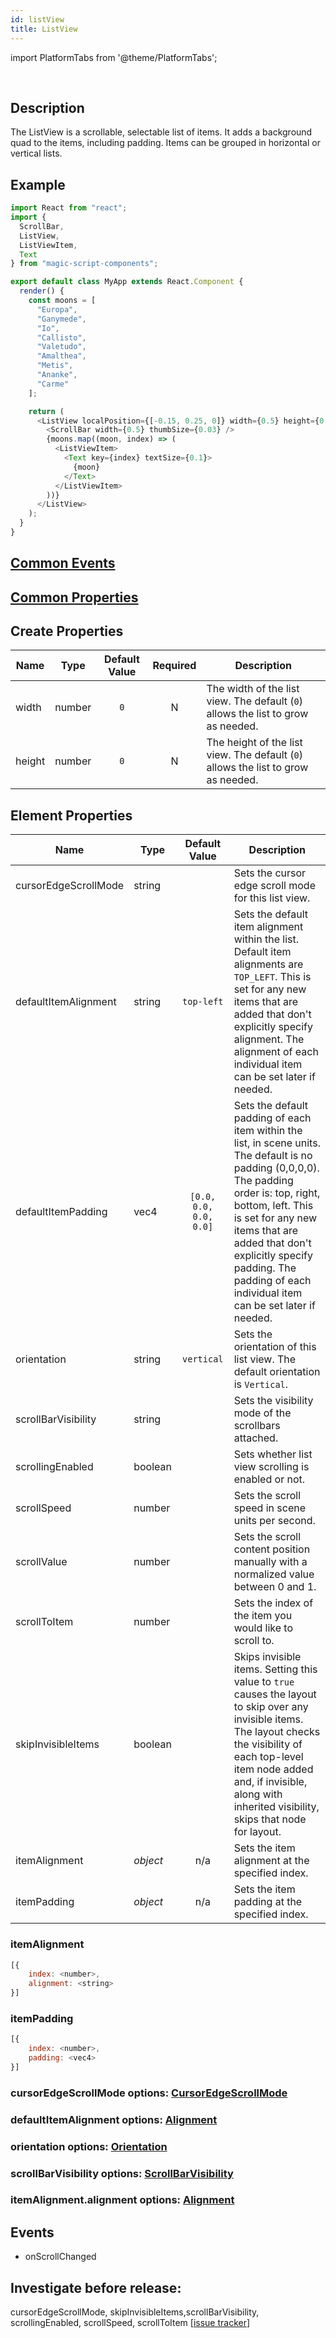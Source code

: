 ```yaml
---
id: listView
title: ListView
---
```


import PlatformTabs from '@theme/PlatformTabs';

<PlatformTabs component='listview' />​

## Description

The ListView is a scrollable, selectable list of items. It adds a background quad to the items, including padding. Items can be grouped in horizontal or vertical lists.

## Example

```javascript
import React from "react";
import {
  ScrollBar,
  ListView,
  ListViewItem,
  Text
} from "magic-script-components";

export default class MyApp extends React.Component {
  render() {
    const moons = [
      "Europa",
      "Ganymede",
      "Io",
      "Callisto",
      "Valetudo",
      "Amalthea",
      "Metis",
      "Ananke",
      "Carme"
    ];

    return (
      <ListView localPosition={[-0.15, 0.25, 0]} width={0.5} height={0.5}>
        <ScrollBar width={0.5} thumbSize={0.03} />
        {moons.map((moon, index) => (
          <ListViewItem>
            <Text key={index} textSize={0.1}>
              {moon}
            </Text>
          </ListViewItem>
        ))}
      </ListView>
    );
  }
}
```

## [Common Events](../events/CommonEvents.md)

## [Common Properties](../types/Properties.md)

## Create Properties

| Name   | Type   | Default Value | Required | Description                                                                       |
| ------ | ------ | :-----------: | :------: | --------------------------------------------------------------------------------- |
| width  | number |      `0`      |    N     | The width of the list view. The default (`0`) allows the list to grow as needed.  |
| height | number |      `0`      |    N     | The height of the list view. The default (`0`) allows the list to grow as needed. |

## Element Properties

| Name                 | Type     |     Default Value      | Description                                                                                                                                                                                                                                                                                                     |
| -------------------- | -------- | :--------------------: | --------------------------------------------------------------------------------------------------------------------------------------------------------------------------------------------------------------------------------------------------------------------------------------------------------------- |
| cursorEdgeScrollMode | string   |                        | Sets the cursor edge scroll mode for this list view.                                                                                                                                                                                                                                                            |
| defaultItemAlignment | string   |       `top-left`       | Sets the default item alignment within the list. Default item alignments are `TOP_LEFT`. This is set for any new items that are added that don't explicitly specify alignment. The alignment of each individual item can be set later if needed.                                                                |
| defaultItemPadding   | vec4     | `[0.0, 0.0, 0.0, 0.0]` | Sets the default padding of each item within the list, in scene units. The default is no padding (0,0,0,0). The padding order is: top, right, bottom, left. This is set for any new items that are added that don't explicitly specify padding. The padding of each individual item can be set later if needed. |
| orientation          | string   |       `vertical`       | Sets the orientation of this list view. The default orientation is `Vertical`.                                                                                                                                                                                                                                  |
| scrollBarVisibility  | string   |                        | Sets the visibility mode of the scrollbars attached.                                                                                                                                                                                                                                                            |
| scrollingEnabled     | boolean  |                        | Sets whether list view scrolling is enabled or not.                                                                                                                                                                                                                                                             |
| scrollSpeed          | number   |                        | Sets the scroll speed in scene units per second.                                                                                                                                                                                                                                                                |
| scrollValue          | number   |                        | Sets the scroll content position manually with a normalized value between 0 and 1.                                                                                                                                                                                                                              |
| scrollToItem         | number   |                        | Sets the index of the item you would like to scroll to.                                                                                                                                                                                                                                                         |
| skipInvisibleItems   | boolean  |                        | Skips invisible items. Setting this value to `true` causes the layout to skip over any invisible items. The layout checks the visibility of each top-level item node added and, if invisible, along with inherited visibility, skips that node for layout.                                                      |
| itemAlignment        | _object_ |          n/a           | Sets the item alignment at the specified index.                                                                                                                                                                                                                                                                 |
| itemPadding          | _object_ |          n/a           | Sets the item padding at the specified index.                                                                                                                                                                                                                                                                   |

### itemAlignment

```javascript
[{
    index: <number>,
    alignment: <string>
}]
```

### itemPadding

```javascript
[{
    index: <number>,
    padding: <vec4>
}]
```

### cursorEdgeScrollMode options: [CursorEdgeScrollMode](../types/CursorEdgeScrollMode.md)

### defaultItemAlignment options: [Alignment](../types/Alignment.md)

### orientation options: [Orientation](../types/Orientation.md)

### scrollBarVisibility options: [ScrollBarVisibility](../types/ScrollBarVisibility.md)

### itemAlignment.alignment options: [Alignment](../types/Alignment.md)

## Events

- onScrollChanged


## Investigate before release:
cursorEdgeScrollMode, skipInvisibleItems,scrollBarVisibility, scrollingEnabled, scrollSpeed, scrollToItem [[issue tracker](https://github.com/magic-script/magic-script-components/issues/228)]